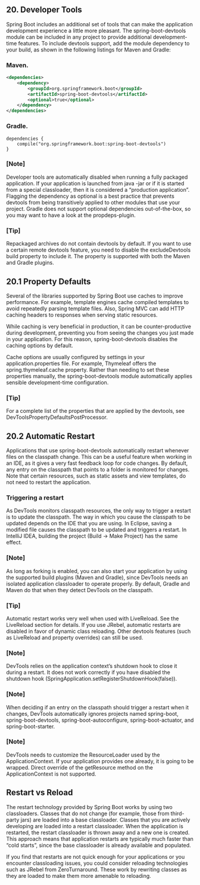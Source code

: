 ## 20. Developer Tools

Spring Boot includes an additional set of tools that can make the application development experience a little more pleasant. The spring-boot-devtools module can be included in any project to provide additional development-time features. To include devtools support, add the module dependency to your build, as shown in the following listings for Maven and Gradle:

### Maven.

```xml
<dependencies>
	<dependency>
		<groupId>org.springframework.boot</groupId>
		<artifactId>spring-boot-devtools</artifactId>
		<optional>true</optional>
	</dependency>
</dependencies>
```

### Gradle.

```
dependencies {
	compile("org.springframework.boot:spring-boot-devtools")
}
```

### [Note]

Developer tools are automatically disabled when running a fully packaged application. If your application is launched from java -jar or if it is started from a special classloader, then it is considered a “production application”. Flagging the dependency as optional is a best practice that prevents devtools from being transitively applied to other modules that use your project. Gradle does not support optional dependencies out-of-the-box, so you may want to have a look at the propdeps-plugin.

### [Tip]

Repackaged archives do not contain devtools by default. If you want to use a certain remote devtools feature, you need to disable the excludeDevtools build property to include it. The property is supported with both the Maven and Gradle plugins.

## 20.1 Property Defaults

Several of the libraries supported by Spring Boot use caches to improve performance. For example, template engines cache compiled templates to avoid repeatedly parsing template files. Also, Spring MVC can add HTTP caching headers to responses when serving static resources.

While caching is very beneficial in production, it can be counter-productive during development, preventing you from seeing the changes you just made in your application. For this reason, spring-boot-devtools disables the caching options by default.

Cache options are usually configured by settings in your application.properties file. For example, Thymeleaf offers the spring.thymeleaf.cache property. Rather than needing to set these properties manually, the spring-boot-devtools module automatically applies sensible development-time configuration.

### [Tip]

For a complete list of the properties that are applied by the devtools, see DevToolsPropertyDefaultsPostProcessor.

## 20.2 Automatic Restart

Applications that use spring-boot-devtools automatically restart whenever files on the classpath change. This can be a useful feature when working in an IDE, as it gives a very fast feedback loop for code changes. By default, any entry on the classpath that points to a folder is monitored for changes. Note that certain resources, such as static assets and view templates, do not need to restart the application.

### Triggering a restart

As DevTools monitors classpath resources, the only way to trigger a restart is to update the classpath. The way in which you cause the classpath to be updated depends on the IDE that you are using. In Eclipse, saving a modified file causes the classpath to be updated and triggers a restart. In IntelliJ IDEA, building the project (Build -> Make Project) has the same effect.

### [Note]

As long as forking is enabled, you can also start your application by using the supported build plugins (Maven and Gradle), since DevTools needs an isolated application classloader to operate properly. By default, Gradle and Maven do that when they detect DevTools on the classpath.

### [Tip]

Automatic restart works very well when used with LiveReload. See the LiveReload section for details. If you use JRebel, automatic restarts are disabled in favor of dynamic class reloading. Other devtools features (such as LiveReload and property overrides) can still be used.

### [Note]

DevTools relies on the application context’s shutdown hook to close it during a restart. It does not work correctly if you have disabled the shutdown hook (SpringApplication.setRegisterShutdownHook(false)).

### [Note]

When deciding if an entry on the classpath should trigger a restart when it changes, DevTools automatically ignores projects named spring-boot, spring-boot-devtools, spring-boot-autoconfigure, spring-boot-actuator, and spring-boot-starter.

### [Note]

DevTools needs to customize the ResourceLoader used by the ApplicationContext. If your application provides one already, it is going to be wrapped. Direct override of the getResource method on the ApplicationContext is not supported.

## Restart vs Reload

The restart technology provided by Spring Boot works by using two classloaders. Classes that do not change (for example, those from third-party jars) are loaded into a base classloader. Classes that you are actively developing are loaded into a restart classloader. When the application is restarted, the restart classloader is thrown away and a new one is created. This approach means that application restarts are typically much faster than “cold starts”, since the base classloader is already available and populated.

If you find that restarts are not quick enough for your applications or you encounter classloading issues, you could consider reloading technologies such as JRebel from ZeroTurnaround. These work by rewriting classes as they are loaded to make them more amenable to reloading.
